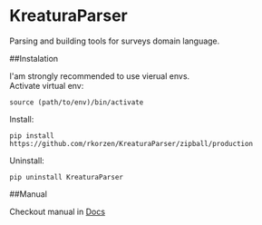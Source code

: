 KreaturaParser
==============

Parsing and building tools for surveys domain language.

##Instalation

I'am strongly recommended to use vierual envs.<br>
Activate virtual env:

    source (path/to/env)/bin/activate

Install:

    pip install https://github.com/rkorzen/KreaturaParser/zipball/production

Uninstall:

    pip uninstall KreaturaParser


##Manual

Checkout manual in [Docs](https://github.com/rkorzen/KreaturaParser/blob/master/KreaturaParser/docs/manual.md)